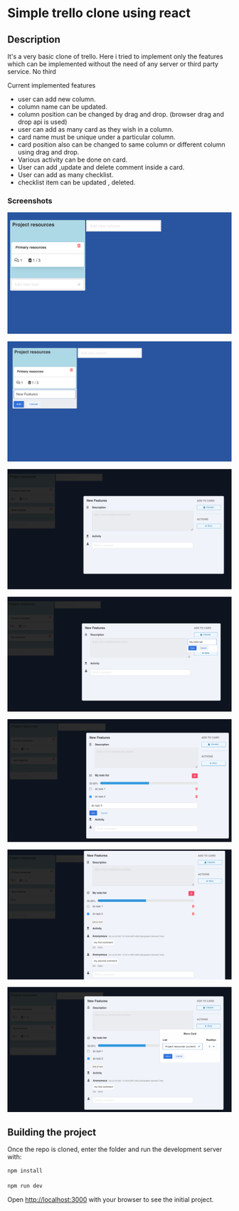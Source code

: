 # Simple trello clone using react

## Description

It's a very basic clone of trello. Here i tried to implement only the features which can be implemented without the need of any server or third party service. No third 

Current implemented features 


- user can add new column.
- column name can be updated.
- column position can be changed by drag and drop. (browser drag and drop api is used)
- user can add as many card as they wish in a column.
- card name must be unique under a particular column.
- card position also can be changed to same column or different column using drag and drop.
- Various activity can be done on card.
- User can add ,update and delete comment inside a card.
- User can add as many checklist.
- checklist item can be updated , deleted.



### Screenshots



![Initial state](public/snapshots/1.png)



![Add a card](public/snapshots/2.png)


![Card Modal](public/snapshots/3.png)


![Add checklist](public/snapshots/4.png)


![Add checklist item](public/snapshots/5.png)

![Add comment](public/snapshots/6.png)


![MOve card](public/snapshots/7.png)



## Building the project



Once the repo is cloned, enter the folder and run the development server with:

```bash
npm install

npm run dev

```

Open [http://localhost:3000](http://localhost:3000) with your browser to see the initial project.


